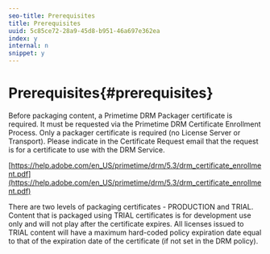 ```yaml
---
seo-title: Prerequisites
title: Prerequisites
uuid: 5c85ce72-28a9-45d8-b951-46a697e362ea
index: y
internal: n
snippet: y
---
```


# Prerequisites{#prerequisites}

Before packaging content, a Primetime DRM Packager certificate is required. It must be requested via the Primetime DRM Certificate Enrollment Process. Only a packager certificate is required (no License Server or Transport). Please indicate in the Certificate Request email that the request is for a certificate to use with the DRM Service.

[https://help.adobe.com/en_US/primetime/drm/5.3/drm_certificate_enrollment.pdf](https://help.adobe.com/en_US/primetime/drm/5.3/drm_certificate_enrollment.pdf)

There are two levels of packaging certificates - PRODUCTION and TRIAL. Content that is packaged using TRIAL certificates is for development use only and will not play after the certificate expires. All licenses issued to TRIAL content will have a maximum hard-coded policy expiration date equal to that of the expiration date of the certificate (if not set in the DRM policy). 
